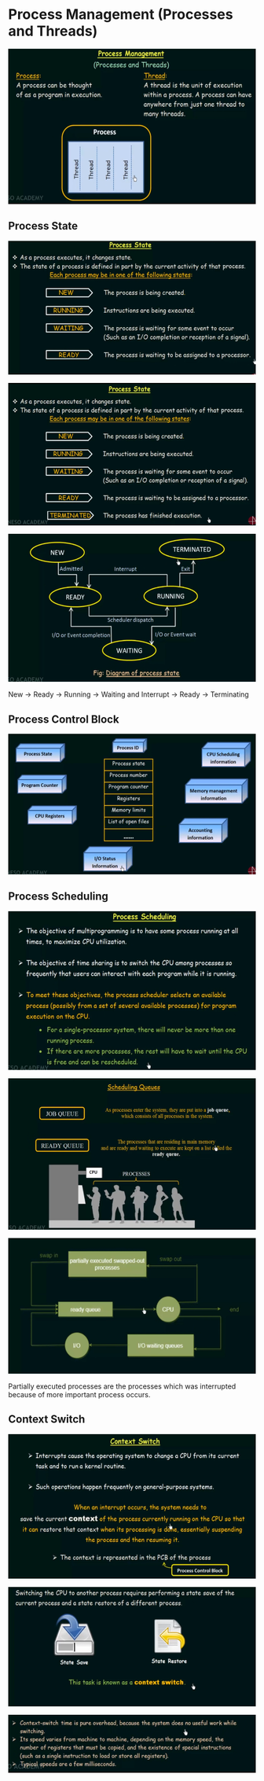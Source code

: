 # Process Management (Processes and Threads)

![img.png](img.png)

## Process State

![img_1.png](img_1.png)

![img_2.png](img_2.png)

![img_3.png](img_3.png)

New -> Ready -> Running -> Waiting and Interrupt -> Ready -> Terminating

## Process Control Block

![img_4.png](img_4.png)

## Process Scheduling

![img_5.png](img_5.png)

![img_6.png](img_6.png)

![img_7.png](img_7.png)

Partially executed processes are the processes which was interrupted because
of more important process occurs.

## Context Switch

![img_8.png](img_8.png)

![img_9.png](img_9.png)

![img_10.png](img_10.png)

